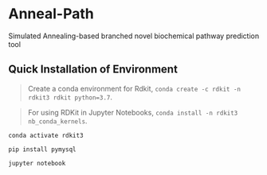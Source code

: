 # Anneal-Path
Simulated Annealing-based branched novel biochemical pathway prediction tool

## Quick Installation of Environment

> Create a conda environment for Rdkit, `conda create -c rdkit -n rdkit3 rdkit python=3.7`.

> For using RDKit in Jupyter Notebooks, `conda install -n rdkit3 nb_conda_kernels`.
> 


```
conda activate rdkit3
```


```
pip install pymysql
```


```
jupyter notebook
```
